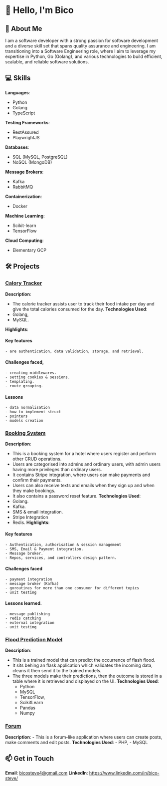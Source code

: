 # 👋 Hello, I'm Bico

## 🌟 About Me
I am a software developer with a strong passion for software development and a diverse skill set that spans quality assurance and engineering. I am transitioning into a Software Engineering role, where I aim to leverage my expertise in Python, Go (Golang), and various technologies to build efficient, scalable, and reliable software solutions.

## 💻 Skills
**Languages**: 
  - Python
  - Golang
  - TypeScript

**Testing Frameworks**: 
  - RestAssured
  - PlaywrightJS

**Databases**: 
  - SQL (MySQL, PostgreSQL)
  - NoSQL (MongoDB)

**Message Brokers**: 
  - Kafka
  - RabbitMQ

**Containerization**: 
  - Docker

**Machine Learning**: 
  -  Scikit-learn
  -  TensorFlow

**Cloud Computing**: 
  -  Elementary GCP

## 🛠️ Projects
### [Calory Tracker](https://github.com/bicosteve/callory-tracker)
**Description**: 
  - The calorie tracker assists user to track their food intake per day and give the total calories consumed for the day.
**Technologies Used**:
  - Golang,
  - MySQL.
    
**Highlights**:
  #### Key features
    - are authentication, data validation, storage, and retrieval.
  #### Challenges faced,
    - creating middlewares.
    - setting cookies & sessions.
    - templating.
    - route grouping.
  #### Lessons
    - data normalisation
    - how to implement struct
    - pointers
    - models creation

### [Booking System](https://github.com/bicosteve/booking-system)
**Description**:
  - This is a booking system for a hotel where users register and perform other CRUD operations.
  - Users are categorised into admins and ordinary users, with admin users having more privileges than ordinary users.
  - It contains Stripe integration, where users can make payments and confirm their payments.
  - Users can also receive texts and emails when they sign up and when they make bookings.
  - It also contains a  password reset feature.
**Technologies Used**:
  - Golang.
  - Kafka.
  - SMS & email integration.
  - Stripe Integration
  - Redis.
**Highlights**:
  #### Key features
    - Authentication, authorisation & session management
    - SMS, Email & Payment integration.
    - Message broker.
    - Repos, services, and controllers design pattern.
  #### Challenges faced
    - payment integration
    - message broker (Kafka)
    - goroutines for more than one consumer for different topics
    - unit testing
  #### Lessons learned.
    - message publishing
    - redis catching
    - external integration
    - unit testing

### [Flood Prediction Model](https://github.com/bicosteve/flashfloodmodel)
**Description**:
  - This is a trained model that can predict the occurrence of flash flood.
  - It sits behing an flask application which validates the incoming data, cleans it then send it to the trained models.
  - The three models make their predictions, then the outcome is stored in a table where it is retrieved and displayed on the UI.
**Technologies Used**:
    - Python
    - MySQL
    - TensorFlow,
    - ScikitLearn
    - Pandas
    - Numpy
      
### [Forum](https://github.com/bicosteve/Forum)
**Description**:
    - This is a forum-like application where users can create posts, make comments and edit posts.
**Technologies Used**:
    - PHP,
    - MySQL
## 📫 Get in Touch
**Email**: bicosteve4@gmail.com
**LinkedIn**: https://www.linkedin.com/in/bico-steve/
